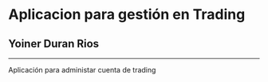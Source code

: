 # Aplicacion para gestión en Trading

## **Yoiner Duran Rios**

---

Aplicación para administar cuenta de trading
